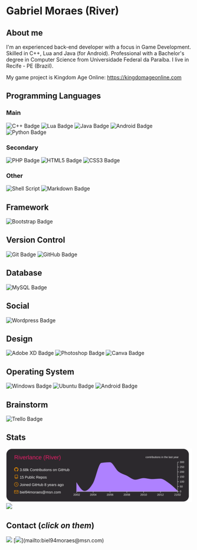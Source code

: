 # Gabriel Moraes (River)

## About me

I'm an experienced back-end developer with a focus in Game Development.
Skilled in C++, Lua and Java (for Android).
Professional with a Bachelor's degree in Computer Science from Universidade Federal da Paraíba.
I live in Recife - PE (Brazil).

My game project is Kingdom Age Online: https://kingdomageonline.com

## Programming Languages

### Main

![C++ Badge](https://img.shields.io/badge/c++%20-%2300599C.svg?&style=for-the-badge&logo=c%2B%2B&ogoColor=white)
![Lua Badge](https://img.shields.io/badge/lua-%232C2D72.svg?&style=for-the-badge&logo=lua&logoColor=white)
![Java Badge](https://img.shields.io/badge/java-%23ED8B00.svg?&style=for-the-badge&logo=java&logoColor=white)
![Android Badge](https://img.shields.io/badge/Android-3DDC84?style=for-the-badge&logo=android&logoColor=white)
![Python Badge](https://img.shields.io/badge/python%20-%2314354C.svg?&style=for-the-badge&logo=python&logoColor=white)

### Secondary

![PHP Badge](https://img.shields.io/badge/php-%23777BB4.svg?&style=for-the-badge&logo=php&logoColor=white)
![HTML5 Badge](https://img.shields.io/badge/html5%20-%23E34F26.svg?&style=for-the-badge&logo=html5&logoColor=white)
![CSS3 Badge](https://img.shields.io/badge/css3%20-%231572B6.svg?&style=for-the-badge&logo=css3&logoColor=white)

### Other

![Shell Script](https://img.shields.io/badge/shell_script%20-%23121011.svg?&style=for-the-badge&logo=gnu-bash&logoColor=white)
![Markdown Badge](https://img.shields.io/badge/markdown-%23000000.svg?&style=for-the-badge&logo=markdown&logoColor=white)

## Framework

![Bootstrap Badge](https://img.shields.io/badge/bootstrap%20-%23563D7C.svg?&style=for-the-badge&logo=bootstrap&logoColor=white)

## Version Control

![Git Badge](https://img.shields.io/badge/git%20-%23F05033.svg?&style=for-the-badge&logo=git&logoColor=white)
![GitHub Badge](https://img.shields.io/badge/github%20-%23121011.svg?&style=for-the-badge&logo=github&logoColor=white)

## Database

![MySQL Badge](https://img.shields.io/badge/mysql-%2300f.svg?&style=for-the-badge&logo=mysql&logoColor=white)

## Social

![Wordpress Badge](https://img.shields.io/badge/WordPress%20-%23117AC9.svg?&style=for-the-badge&logo=WordPress&logoColor=white)

## Design

![Adobe XD Badge](https://img.shields.io/badge/adobe%20xd%20-%23FF26BE.svg?&style=for-the-badge&logo=adobe%20xd&logoColor=white)
![Photoshop Badge](https://img.shields.io/badge/adobe%20photoshop%20-%2331A8FF.svg?&style=for-the-badge&logo=adobe%20photoshop&logoColor=white)
![Canva Badge](https://img.shields.io/badge/Canva%20-%2300C4CC.svg?&style=for-the-badge&logo=Canva&logoColor=white)

## Operating System

![Windows Badge](https://img.shields.io/badge/Windows-0078D6?style=for-the-badge&logo=windows&logoColor=white)
![Ubuntu Badge](https://img.shields.io/badge/Ubuntu-E95420?style=for-the-badge&logo=ubuntu&logoColor=white)
![Android Badge](https://img.shields.io/badge/Android-3DDC84?style=for-the-badge&logo=android&logoColor=white)

## Brainstorm

![Trello Badge](https://img.shields.io/badge/Trello%20-%23026AA7.svg?&style=for-the-badge&logo=Trello&logoColor=white)

## Stats

![](https://raw.githubusercontent.com/Riverlance/Riverlance/master/profile-summary-card-output/monokai/0-profile-details.svg)
![](https://github-readme-stats.vercel.app/api/top-langs/?username=Riverlance&exclude_repo=&show_icons=true&langs_count=10&hide=C,RPC,COBOL,HTML,CMake,JavaScript&theme=monokai&layout=compact)

## Contact (*click on them*)

[![](https://img.shields.io/badge/Telegram%20(@biel94moraes)-2CA5E0?style=for-the-badge&logo=telegram&logoColor=white)](https://t.me/biel94moraes)
[![](https://img.shields.io/badge/E%2Dmail%20(biel94moraes@msn.com)-0078D4?style=for-the-badge&logo=microsoft-outlook&logoColor=white)](mailto:biel94moraes@msn.com)



<!--
**Riverlance/Riverlance** is a ✨ _special_ ✨ repository because its `README.md` (this file) appears on your GitHub profile.

Here are some ideas to get you started:

- 🔭 I’m currently working on ...
- 🌱 I’m currently learning ...
- 👯 I’m looking to collaborate on ...
- 🤔 I’m looking for help with ...
- 💬 Ask me about ...
- 📫 How to reach me: ...
- 😄 Pronouns: ...
- ⚡ Fun fact: ...





## Stats

> [![Top Langs](https://github-readme-stats.vercel.app/api/top-langs/?username=Riverlance&exclude_repo=portfolio-tcb,bivar.github.io&show_icons=true&hide=html,teX&theme=dracula)](https://github.com/anuraghazra/github-readme-stats) [![Anurag's github stats](https://github-readme-stats.vercel.app/api?username=bivar&show_icons=true&theme=dracula)](https://github.com/anuraghazra/github-readme-stats) 

## Onde me encontrar

[![Gmail Badge](https://img.shields.io/badge/-andradebivar@gmail.com-c14438?style=flat-square&logo=Gmail&logoColor=white&link=mailto:andradebivar@gmail.com)](mailto:andradebivar@gmail.com) | [![Medium Badge](https://img.shields.io/badge/-rbvrr-black?style=flat-square&logo=Medium&logoColor=white&link=https://medium.com/@rbvrr)](https://medium.com/@rbvrr) | [![Linkedin Badge](https://img.shields.io/badge/-RebecaBivar-blue?style=flat-square&logo=Linkedin&logoColor=white&link=https://www.linkedin.com/in/rebecabivar)](https://www.linkedin.com/in/rebecabivar)

-->

